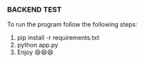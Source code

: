 ### BACKEND TEST

To run the program follow the following steps:
1. pip install -r requirements.txt
2. python app.py
3. Enjoy 😄😄😄